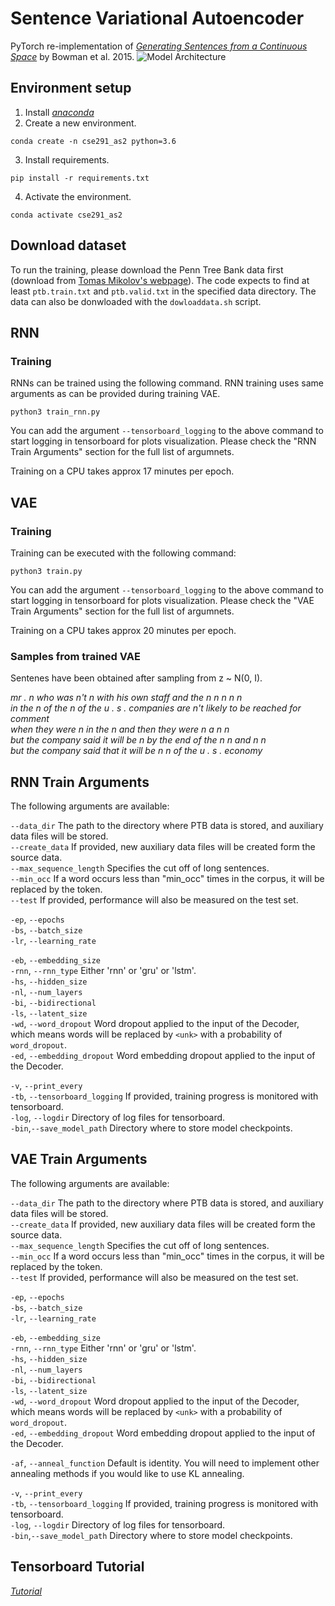 # Sentence Variational Autoencoder

PyTorch re-implementation of [_Generating Sentences from a Continuous Space_](https://arxiv.org/abs/1511.06349) by Bowman et al. 2015.
![Model Architecture](https://github.com/hammad001/Language-Modelling-CSE291-AS2/blob/master/figs/model.png "Model Architecture")

## Environment setup
1. Install [_anaconda_](https://docs.anaconda.com/anaconda/install/linux/)
2. Create a new environment.
```
conda create -n cse291_as2 python=3.6
```
3. Install requirements.
```
pip install -r requirements.txt
```
4. Activate the environment.
```
conda activate cse291_as2
```

## Download dataset
To run the training, please download the Penn Tree Bank data first (download from [Tomas Mikolov's webpage](http://www.fit.vutbr.cz/~imikolov/rnnlm/simple-examples.tgz)). The code expects to find at least `ptb.train.txt` and `ptb.valid.txt` in the specified data directory. The data can also be donwloaded with the `dowloaddata.sh` script.

## RNN
### Training
RNNs can be trained using the following command. RNN training uses same arguments as can be provided during training VAE. 
```
python3 train_rnn.py
```
You can add the argument `--tensorboard_logging` to the above command to start logging in tensorboard for plots visualization. Please check the "RNN Train Arguments" section for the full list of argumnets.

Training on a CPU takes approx 17 minutes per epoch.

## VAE
### Training 
Training can be executed with the following command:
```
python3 train.py
```
You can add the argument `--tensorboard_logging` to the above command to start logging in tensorboard for plots visualization. Please check the "VAE Train Arguments" section for the full list of argumnets.

Training on a CPU takes approx 20 minutes per epoch.

### Samples from trained VAE
Sentenes have been obtained after sampling from z ~ N(0, I).  

_mr . n who was n't n with his own staff and the n n n n n_  
_in the n of the n of the u . s . companies are n't likely to be reached for comment_  
_when they were n in the n and then they were n a n n_  
_but the company said it will be n by the end of the n n and n n_  
_but the company said that it will be n n of the u . s . economy_  

## RNN Train Arguments

The following arguments are available:

`--data_dir`  The path to the directory where PTB data is stored, and auxiliary data files will be stored.  
`--create_data` If provided, new auxiliary data files will be created form the source data.  
`--max_sequence_length` Specifies the cut off of long sentences.  
`--min_occ` If a word occurs less than "min_occ" times in the corpus, it will be replaced by the <unk> token.  
`--test` If provided, performance will also be measured on the test set.

`-ep`, `--epochs`  
`-bs`, `--batch_size`  
`-lr`, `--learning_rate`

`-eb`, `--embedding_size`  
`-rnn`, `--rnn_type` Either 'rnn' or 'gru' or 'lstm'.  
`-hs`, `--hidden_size`  
`-nl`, `--num_layers`  
`-bi`, `--bidirectional`  
`-ls`, `--latent_size`  
`-wd`, `--word_dropout` Word dropout applied to the input of the Decoder, which means words will be replaced by `<unk>` with a probability of `word_dropout`.  
`-ed`, `--embedding_dropout` Word embedding dropout applied to the input of the Decoder.

`-v`, `--print_every`  
`-tb`, `--tensorboard_logging` If provided, training progress is monitored with tensorboard.  
`-log`, `--logdir` Directory of log files for tensorboard.  
`-bin`,`--save_model_path` Directory where to store model checkpoints.

## VAE Train Arguments

The following arguments are available:

`--data_dir`  The path to the directory where PTB data is stored, and auxiliary data files will be stored.  
`--create_data` If provided, new auxiliary data files will be created form the source data.  
`--max_sequence_length` Specifies the cut off of long sentences.  
`--min_occ` If a word occurs less than "min_occ" times in the corpus, it will be replaced by the <unk> token.  
`--test` If provided, performance will also be measured on the test set.

`-ep`, `--epochs`  
`-bs`, `--batch_size`  
`-lr`, `--learning_rate`

`-eb`, `--embedding_size`  
`-rnn`, `--rnn_type` Either 'rnn' or 'gru' or 'lstm'.  
`-hs`, `--hidden_size`  
`-nl`, `--num_layers`  
`-bi`, `--bidirectional`  
`-ls`, `--latent_size`  
`-wd`, `--word_dropout` Word dropout applied to the input of the Decoder, which means words will be replaced by `<unk>` with a probability of `word_dropout`.  
`-ed`, `--embedding_dropout` Word embedding dropout applied to the input of the Decoder.

`-af`, `--anneal_function` Default is identity. You will need to implement other annealing methods if you would like to use KL annealing.

`-v`, `--print_every`  
`-tb`, `--tensorboard_logging` If provided, training progress is monitored with tensorboard.  
`-log`, `--logdir` Directory of log files for tensorboard.  
`-bin`,`--save_model_path` Directory where to store model checkpoints.

## Tensorboard Tutorial
[_Tutorial_](https://pytorch.org/tutorials/intermediate/tensorboard_tutorial.html)
